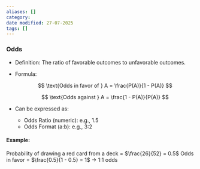 ```yaml
---
aliases: []
category:
date modified: 27-07-2025
tags: []
---
```

### Odds

* Definition: The ratio of favorable outcomes to unfavorable outcomes.
* Formula:

  $$
  \text{Odds in favor of } A = \frac{P(A)}{1 - P(A)}
  $$

  $$
  \text{Odds against } A = \frac{1 - P(A)}{P(A)}
  $$
* Can be expressed as:

  * Odds Ratio (numeric): e.g., 1.5
  * Odds Format (a\:b): e.g., 3:2

#### Example:

Probability of drawing a red card from a deck = $\frac{26}{52} = 0.5$
Odds in favor = $\frac{0.5}{1 - 0.5} = 1$ → 1:1 odds